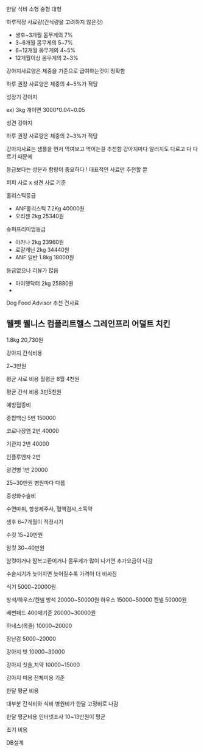 한달 식비 소형 중형 대형

하루적정 사료량(간식량을 고려햐지 않은것)

* 생후~3개월 몸무게의 7%
* 3~6개월 몸무게의 5~7%
* 6~12개월 몸무게의 4~5%
* 12개월이상 몸무게의 2~3%

강아지사료양은 체중을 기준으로 급여하는것이 정확함

하루 권장 사료양은 체중의 4~5%가 적당

성장기 강아지 

ex) 3kg 개이면 3000*0.04~0.05

성견 강아지

하루 권장 사료량은 체중의 2~3%가 적당

강아지사료는 샘플을 먼저 먹여보고 먹이는걸 추천함 강아지마다 알러지도 다르고 다 다르기 때문에 

등급보다는 성분과 함량이 중요하다 ! 대표적인 사료만 추천할 뿐

퍼피 사료 x 성견 사료 기준

홀리스틱등급

* ANF홀리스틱 7.2Kg 40000원
* 오리젠 2kg 25340원

슈퍼프리미엄등급

* 아카나 2kg 23960원
* 로얄캐닌 2kg 34440원
* ANF 일반 1.8kg 18000원

등급없으나 리뷰가 많음 

* 마이펫닥터 2kg 25880원
* 

Dog Food Advisor 추천 건사료

## 웰펫 웰니스 컴플리트헬스 그레인프리 어덜트 치킨

1.8kg 20,730원



강아지 간식비용

2~3만원



평균 사료 비용 월평균 8월 4천원

평균 간식 비용 3만5천원



예방접종비

종합백신 5번 150000

코로나장염 2번 40000

 기관지 2번 40000

인플루엔자 2번 

광견병 1번 20000

25~30만원 병원마다 다름

중성화수술비

수면마취, 항생제주사, 혈액검사,소독약 

생후 6~7개월이 적정시기

수컷 15~20만원

암컷 30~40만원

암컷이거나 잠복고환이거나 몸무게가 많이 나가면 추가요금이 나감

수술시기가 늦어지면 늦어질수록 가격이 더 비싸짐



식기 5000~20000원

방석/하우스/켄넬 방석 20000~50000원 하우스 15000~50000 켄넬 50000원

배변패드 400매기준 20000~30000원

하네스(목줄) 10000~20000

장난감 5000~20000

강아지 빗 10000~30000

강아지 칫솔,치약 10000~15000



강아지 미용 전체미용 기준



한달 평균 비용

대부분 간식비와 식비 병원비가 한달 고정비로 나감



한달 평균비용 인터넷조사 10~13만원이 평균

초기 비용



DB설계 